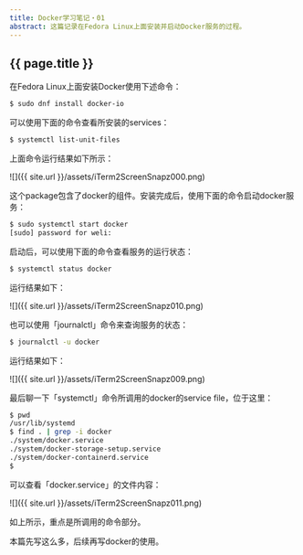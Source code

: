 ```yaml
---
title: Docker学习笔记・01
abstract: 这篇记录在Fedora Linux上面安装并启动Docker服务的过程。
---
```


## {{ page.title }}

在Fedora Linux上面安装Docker使用下述命令：

```bash
$ sudo dnf install docker-io
```

可以使用下面的命令查看所安装的services：

```bash
$ systemctl list-unit-files
```

上面命令运行结果如下所示：

![]({{ site.url }}/assets/iTerm2ScreenSnapz000.png)

这个package包含了docker的组件。安装完成后，使用下面的命令启动docker服务：

```bash
$ sudo systemctl start docker
[sudo] password for weli:
```

启动后，可以使用下面的命令查看服务的运行状态：

```bash
$ systemctl status docker
```

运行结果如下：

![]({{ site.url }}/assets/iTerm2ScreenSnapz010.png)


也可以使用「journalctl」命令来查询服务的状态：

```bash
$ journalctl -u docker
```

运行结果如下：

![]({{ site.url }}/assets/iTerm2ScreenSnapz009.png)

最后聊一下「systemctl」命令所调用的docker的service file，位于这里：

```bash
$ pwd
/usr/lib/systemd
$ find . | grep -i docker
./system/docker.service
./system/docker-storage-setup.service
./system/docker-containerd.service
$
```

可以查看「docker.service」的文件内容：

![]({{ site.url }}/assets/iTerm2ScreenSnapz011.png)

如上所示，重点是所调用的命令部分。

本篇先写这么多，后续再写docker的使用。








